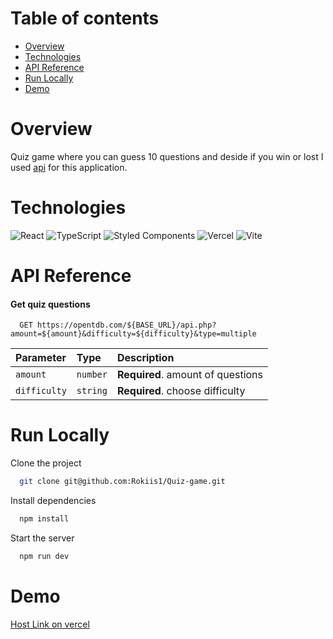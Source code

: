 # Table of contents

- [Overview](#overview)
- [Technologies](#technologies)
- [API Reference](#api-reference)
- [Run Locally](#run-locally)
- [Demo](#demo)

# Overview

Quiz game where you can guess 10 questions and deside if you win or lost I used [api](https://opentdb.com/api_config.php) for this application.

# Technologies

![React](https://img.shields.io/badge/react-%2320232a.svg?style=for-the-badge&logo=react&logoColor=%2361DAFB) 
![TypeScript](https://img.shields.io/badge/typescript-%23007ACC.svg?style=for-the-badge&logo=typescript&logoColor=white)
![Styled Components](https://img.shields.io/badge/styled--components-DB7093?style=for-the-badge&logo=styled-components&logoColor=white)
![Vercel](https://img.shields.io/badge/vercel-%23000000.svg?style=for-the-badge&logo=vercel&logoColor=white)
![Vite](https://img.shields.io/badge/vite-%23646CFF.svg?style=for-the-badge&logo=vite&logoColor=white)

# API Reference

#### Get quiz questions

```http
  GET https://opentdb.com/${BASE_URL}/api.php?amount=${amount}&difficulty=${difficulty}&type=multiple
```

| Parameter | Type     | Description                |
| :-------- | :------- | :------------------------- |
| `amount` | `number` | **Required**. amount of questions |
| `difficulty` | `string`| **Required**. choose difficulty |

# Run Locally

Clone the project

```bash
  git clone git@github.com:Rokiis1/Quiz-game.git
```

Install dependencies

```bash
  npm install
```

Start the server

```bash
  npm run dev
```

# Demo

[Host Link on vercel](https://quiz-game-ten-pi.vercel.app/)

